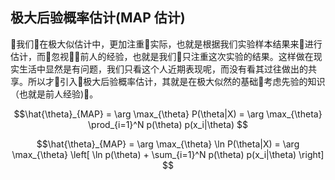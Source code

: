 ## 极大后验概率估计(MAP 估计)
我们在极大似估计中，更加注重实际，也就是根据我们实验样本结果来进行估计，而忽视前人的经验，也就是我们只注重这次实验的结果。这样做在现实生活中显然是有问题，我们只看这个人近期表现呢，而没有看其过往做出的共享。所以才引入极大后验概率估计，其就是在极大似然的基础考虑先验的知识（也就是前人经验)。

$$\hat{\theta}_{MAP} = \arg \max_{\theta} P(\theta|X) = \arg \max_{\theta} \prod_{i=1}^N p(\theta) p(x_i|\theta) $$

$$\hat{\theta}_{MAP} = \arg \max_{\theta} \ln P(\theta|X) = \arg \max_{\theta} \left[  \ln p(\theta)  + \sum_{i=1}^N p(\theta) p(x_i|\theta) \right] $$



